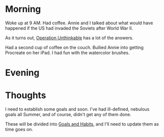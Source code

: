 # Morning
Woke up at 9 AM. Had coffee. Annie and I talked about what would have happened if the US had invaded the Soviets after World War II.

As it turns out, [Operation Unthinkable](https://en.wikipedia.org/wiki/Operation_Unthinkable) has a lot of the answers.

Had a second cup of coffee on the couch. Bullied Annie into getting Procreate on her iPad. I had fun with the watercolor brushes.

# Evening

# Thoughts
I need to establish some goals and soon. I've had ill-defined, nebulous goals all Summer, and of course, didn't get any of them done.

These will be divided into [Goals and Habits](https://github.com/brendantfitzgerald/brendantfitzgerald.github.io/blob/main/logs/2025GoalsHabits),
and I'll need to update them as time goes on.
